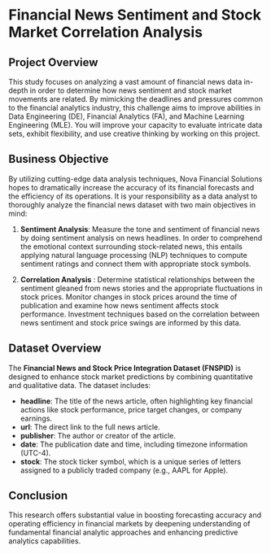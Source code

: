 # Financial News Sentiment and Stock Market Correlation Analysis

## Project Overview

This study focuses on analyzing a vast amount of financial news data in-depth in order to determine how news sentiment and stock market movements are related. By mimicking the deadlines and pressures common to the financial analytics industry, this challenge aims to improve abilities in Data Engineering (DE), Financial Analytics (FA), and Machine Learning Engineering (MLE). You will improve your capacity to evaluate intricate data sets, exhibit flexibility, and use creative thinking by working on this project.

## Business Objective

By utilizing cutting-edge data analysis techniques, Nova Financial Solutions hopes to dramatically increase the accuracy of its financial forecasts and the efficiency of its operations. It is your responsibility as a data analyst to thoroughly analyze the financial news dataset with two main objectives in mind:

1. **Sentiment Analysis**: Measure the tone and sentiment of financial news by doing sentiment analysis on news headlines. In order to comprehend the emotional context surrounding stock-related news, this entails applying natural language processing (NLP) techniques to compute sentiment ratings and connect them with appropriate stock symbols.

2. **Correlation Analysis** : Determine statistical relationships between the sentiment gleaned from news stories and the appropriate fluctuations in stock prices. Monitor changes in stock prices around the time of publication and examine how news sentiment affects stock performance. Investment techniques based on the correlation between news sentiment and stock price swings are informed by this data.

## Dataset Overview

The **Financial News and Stock Price Integration Dataset (FNSPID)** is designed to enhance stock market predictions by combining quantitative and qualitative data. The dataset includes:

- **headline**: The title of the news article, often highlighting key financial actions like stock performance, price target changes, or company earnings.
- **url**: The direct link to the full news article.
- **publisher**: The author or creator of the article.
- **date**: The publication date and time, including timezone information (UTC-4).
- **stock**: The stock ticker symbol, which is a unique series of letters assigned to a publicly traded company (e.g., AAPL for Apple).


## Conclusion

This research offers substantial value in boosting forecasting accuracy and operating efficiency in financial markets by deepening understanding of fundamental financial analytic approaches and enhancing predictive analytics capabilities.